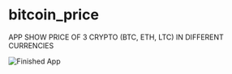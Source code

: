 # bitcoin_price

APP SHOW PRICE OF 3 CRYPTO (BTC, ETH, LTC) IN DIFFERENT CURRENCIES

![Finished App](https://github.com/londonappbrewery/Images/blob/master/bitcoin-flutter-demo.gif)
